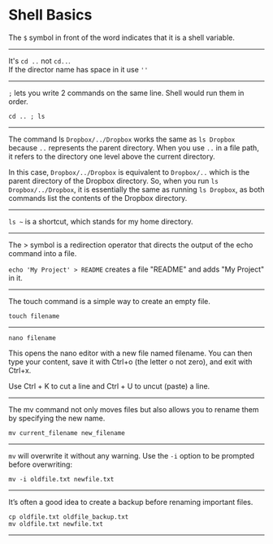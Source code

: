 # Shell Basics

The `$` symbol in front of the word indicates that it is a shell variable.

---

It's `cd ..` not `cd..`.  
If the director name has space in it use `''`

---

`;` lets you write 2 commands on the same line.  Shell would run them in order. 

    cd .. ; ls

---

The command ls `Dropbox/../Dropbox` works the same as `ls Dropbox` because `..` represents the parent directory. When you use `..` in a file path, it refers to the directory one level above the current directory.

In this case, `Dropbox/../Dropbox` is equivalent to `Dropbox/..` which is the parent directory of the Dropbox directory. So, when you run `ls Dropbox/../Dropbox`, it is essentially the same as running `ls Dropbox`, as both commands list the contents of the Dropbox directory.

---

`ls ~` is a shortcut, which stands for my home directory.

---

The > symbol is a redirection operator that directs the output of the echo 
command into a file.

`echo 'My Project' > README` creates a file "README" and adds "My 
Project" in it. 

---

The touch command is a simple way to create an empty file.

	touch filename

---

	nano filename

This opens the nano editor with a new file named filename. You can then 
type your content, save it with Ctrl+o (the letter o not zero), and exit 
with Ctrl+x.

Use Ctrl + K to cut a line and Ctrl + U to uncut (paste) a line.

---

The mv command not only moves files but also allows you to rename them by 
specifying the new name.

	mv current_filename new_filename

---

`mv` will overwrite it without any warning. Use the `-i` option to be prompted before overwriting:

	mv -i oldfile.txt newfile.txt

---

It’s often a good idea to create a backup before renaming important files.

	cp oldfile.txt oldfile_backup.txt  
	mv oldfile.txt newfile.txt

---
